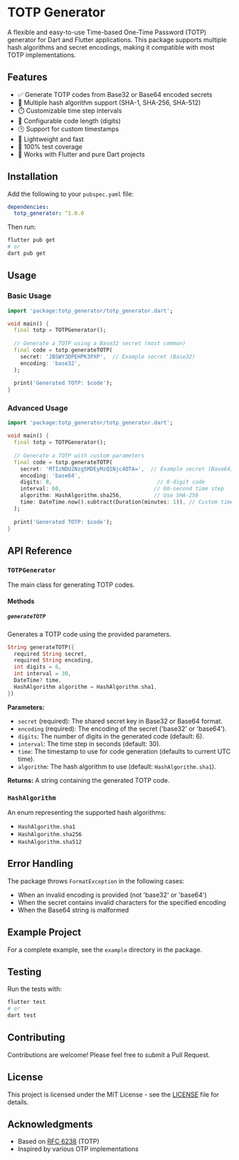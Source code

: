 # TOTP Generator
A flexible and easy-to-use Time-based One-Time Password (TOTP) generator for Dart and Flutter applications. This package supports multiple hash algorithms and secret encodings, making it compatible with most TOTP implementations.

## Features

- ✅ Generate TOTP codes from Base32 or Base64 encoded secrets
- 🔄 Multiple hash algorithm support (SHA-1, SHA-256, SHA-512)
- ⏱️ Customizable time step intervals
- 🔢 Configurable code length (digits)
- 🕒 Support for custom timestamps
- 🚀 Lightweight and fast
- 🧪 100% test coverage
- 📱 Works with Flutter and pure Dart projects

## Installation

Add the following to your `pubspec.yaml` file:

```yaml
dependencies:
  totp_generator: ^1.0.0
```

Then run:

```bash
flutter pub get
# or
dart pub get
```

## Usage

### Basic Usage

```dart
import 'package:totp_generator/totp_generator.dart';

void main() {
  final totp = TOTPGenerator();
  
  // Generate a TOTP using a Base32 secret (most common)
  final code = totp.generateTOTP(
    secret: 'JBSWY3DPEHPK3PXP',  // Example secret (Base32)
    encoding: 'base32',
  );
  
  print('Generated TOTP: $code');
}
```

### Advanced Usage

```dart
import 'package:totp_generator/totp_generator.dart';

void main() {
  final totp = TOTPGenerator();
  
  // Generate a TOTP with custom parameters
  final code = totp.generateTOTP(
    secret: 'MTIzNDU2Nzg5MDEyMzQ1Njc4OTA=',  // Example secret (Base64)
    encoding: 'base64',
    digits: 8,                                 // 8-digit code
    interval: 60,                             // 60-second time step
    algorithm: HashAlgorithm.sha256,          // Use SHA-256
    time: DateTime.now().subtract(Duration(minutes: 1)), // Custom time
  );
  
  print('Generated TOTP: $code');
}
```

## API Reference

### `TOTPGenerator`

The main class for generating TOTP codes.

#### Methods

##### `generateTOTP`

Generates a TOTP code using the provided parameters.

```dart
String generateTOTP({
  required String secret,
  required String encoding,
  int digits = 6,
  int interval = 30,
  DateTime? time,
  HashAlgorithm algorithm = HashAlgorithm.sha1,
})
```

**Parameters:**

- `secret` (required): The shared secret key in Base32 or Base64 format.
- `encoding` (required): The encoding of the secret ('base32' or 'base64').
- `digits`: The number of digits in the generated code (default: 6).
- `interval`: The time step in seconds (default: 30).
- `time`: The timestamp to use for code generation (defaults to current UTC time).
- `algorithm`: The hash algorithm to use (default: `HashAlgorithm.sha1`).

**Returns:** A string containing the generated TOTP code.

### `HashAlgorithm`

An enum representing the supported hash algorithms:

- `HashAlgorithm.sha1`
- `HashAlgorithm.sha256`
- `HashAlgorithm.sha512`

## Error Handling

The package throws `FormatException` in the following cases:
- When an invalid encoding is provided (not 'base32' or 'base64')
- When the secret contains invalid characters for the specified encoding
- When the Base64 string is malformed

## Example Project

For a complete example, see the `example` directory in the package.

## Testing

Run the tests with:

```bash
flutter test
# or
dart test
```

## Contributing

Contributions are welcome! Please feel free to submit a Pull Request.

## License

This project is licensed under the MIT License - see the [LICENSE](LICENSE) file for details.

## Acknowledgments

- Based on [RFC 6238](https://tools.ietf.org/html/rfc6238) (TOTP)
- Inspired by various OTP implementations
